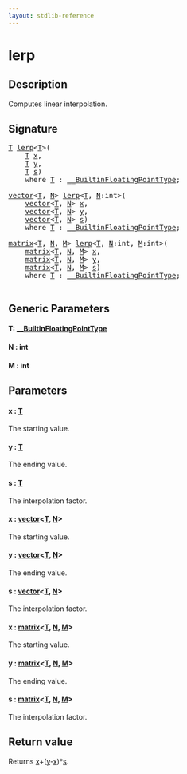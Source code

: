 ```yaml
---
layout: stdlib-reference
---
```


# lerp

## Description

Computes linear interpolation.



## Signature 

<pre>
<a href="lerp.html#typeparam-T" class="code_type">T</a> <a href="lerp.html">lerp</a>&lt;<a href="lerp.html#typeparam-T" class="code_type">T</a>&gt;(
    <a href="lerp.html#typeparam-T" class="code_type">T</a> <a href="lerp.html#decl-x" class="code_param">x</a>,
    <a href="lerp.html#typeparam-T" class="code_type">T</a> <a href="lerp.html#decl-y" class="code_param">y</a>,
    <a href="lerp.html#typeparam-T" class="code_type">T</a> <a href="lerp.html#decl-s" class="code_param">s</a>)
    <span class='code_keyword'>where</span> <a href="lerp.html#typeparam-T" class="code_type">T</a> : <a href="../interfaces/0_builtinfloatingpointtype-029hm/index.html" class="code_type">__BuiltinFloatingPointType</a>;

<a href="../types/vector/index.html" class="code_type">vector</a>&lt;<a href="lerp.html#typeparam-T" class="code_type">T</a>, <a href="lerp.html#decl-N" class="code_var">N</a>&gt; <a href="lerp.html">lerp</a>&lt;<a href="lerp.html#typeparam-T" class="code_type">T</a>, <a href="lerp.html#decl-N" class="code_var">N</a>:<span class="code_keyword">int</span>&gt;(
    <a href="../types/vector/index.html" class="code_type">vector</a>&lt;<a href="lerp.html#typeparam-T" class="code_type">T</a>, <a href="lerp.html#decl-N" class="code_var">N</a>&gt; <a href="lerp.html#decl-x" class="code_param">x</a>,
    <a href="../types/vector/index.html" class="code_type">vector</a>&lt;<a href="lerp.html#typeparam-T" class="code_type">T</a>, <a href="lerp.html#decl-N" class="code_var">N</a>&gt; <a href="lerp.html#decl-y" class="code_param">y</a>,
    <a href="../types/vector/index.html" class="code_type">vector</a>&lt;<a href="lerp.html#typeparam-T" class="code_type">T</a>, <a href="lerp.html#decl-N" class="code_var">N</a>&gt; <a href="lerp.html#decl-s" class="code_param">s</a>)
    <span class='code_keyword'>where</span> <a href="lerp.html#typeparam-T" class="code_type">T</a> : <a href="../interfaces/0_builtinfloatingpointtype-029hm/index.html" class="code_type">__BuiltinFloatingPointType</a>;

<a href="../types/matrix/index.html" class="code_type">matrix</a>&lt;<a href="lerp.html#typeparam-T" class="code_type">T</a>, <a href="lerp.html#decl-N" class="code_var">N</a>, <a href="lerp.html#decl-M" class="code_var">M</a>&gt; <a href="lerp.html">lerp</a>&lt;<a href="lerp.html#typeparam-T" class="code_type">T</a>, <a href="lerp.html#decl-N" class="code_var">N</a>:<span class="code_keyword">int</span>, <a href="lerp.html#decl-M" class="code_var">M</a>:<span class="code_keyword">int</span>&gt;(
    <a href="../types/matrix/index.html" class="code_type">matrix</a>&lt;<a href="lerp.html#typeparam-T" class="code_type">T</a>, <a href="lerp.html#decl-N" class="code_var">N</a>, <a href="lerp.html#decl-M" class="code_var">M</a>&gt; <a href="lerp.html#decl-x" class="code_param">x</a>,
    <a href="../types/matrix/index.html" class="code_type">matrix</a>&lt;<a href="lerp.html#typeparam-T" class="code_type">T</a>, <a href="lerp.html#decl-N" class="code_var">N</a>, <a href="lerp.html#decl-M" class="code_var">M</a>&gt; <a href="lerp.html#decl-y" class="code_param">y</a>,
    <a href="../types/matrix/index.html" class="code_type">matrix</a>&lt;<a href="lerp.html#typeparam-T" class="code_type">T</a>, <a href="lerp.html#decl-N" class="code_var">N</a>, <a href="lerp.html#decl-M" class="code_var">M</a>&gt; <a href="lerp.html#decl-s" class="code_param">s</a>)
    <span class='code_keyword'>where</span> <a href="lerp.html#typeparam-T" class="code_type">T</a> : <a href="../interfaces/0_builtinfloatingpointtype-029hm/index.html" class="code_type">__BuiltinFloatingPointType</a>;

</pre>

## Generic Parameters

####  <a id="typeparam-T"></a>T: [\_\_BuiltinFloatingPointType](../interfaces/0_builtinfloatingpointtype-029hm/index.html)
####  <a id="decl-N"></a>N  : int
####  <a id="decl-M"></a>M  : int

## Parameters

####  <a id="decl-x"></a>x  : [T](lerp.html#typeparam-T)
The starting value.

####  <a id="decl-y"></a>y  : [T](lerp.html#typeparam-T)
The ending value.

####  <a id="decl-s"></a>s  : [T](lerp.html#typeparam-T)
The interpolation factor.

####  <a id="decl-x"></a>x  : [vector](../types/vector/index.html)\<[T](../types/vector/index.html#typeparam-T), [N](../types/vector/index.html#decl-N)\>
The starting value.

####  <a id="decl-y"></a>y  : [vector](../types/vector/index.html)\<[T](../types/vector/index.html#typeparam-T), [N](../types/vector/index.html#decl-N)\>
The ending value.

####  <a id="decl-s"></a>s  : [vector](../types/vector/index.html)\<[T](../types/vector/index.html#typeparam-T), [N](../types/vector/index.html#decl-N)\>
The interpolation factor.

####  <a id="decl-x"></a>x  : [matrix](../types/matrix/index.html)\<[T](../types/matrix/t-0.html), [N](../types/matrix/index.html#decl-N), [M](../types/matrix/index.html#decl-M)\>
The starting value.

####  <a id="decl-y"></a>y  : [matrix](../types/matrix/index.html)\<[T](../types/matrix/t-0.html), [N](../types/matrix/index.html#decl-N), [M](../types/matrix/index.html#decl-M)\>
The ending value.

####  <a id="decl-s"></a>s  : [matrix](../types/matrix/index.html)\<[T](../types/matrix/t-0.html), [N](../types/matrix/index.html#decl-N), [M](../types/matrix/index.html#decl-M)\>
The interpolation factor.


## Return value
Returns <span class='code'><a href="lerp.html#decl-x" class="code_param">x</a>+(<a href="lerp.html#decl-y" class="code_param">y</a>-<a href="lerp.html#decl-x" class="code_param">x</a>)*<a href="lerp.html#decl-s" class="code_param">s</a></span>.


